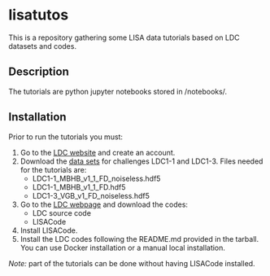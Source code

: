 # lisatutos
This is a repository gathering some LISA data tutorials based on LDC datasets and codes.


## Description
The tutorials are python jupyter notebooks stored in /notebooks/.

## Installation

Prior to run the tutorials you must:

1. Go to the [LDC website](https://lisa-ldc.lal.in2p3.fr/ldc) and create an account. 
2. Download the [data sets](https://lisa-ldc.lal.in2p3.fr/file) for challenges LDC1-1 and LDC1-3. Files needed for the tutorials are:
   * LDC1-1_MBHB_v1_1_FD_noiseless.hdf5
   * LDC1-1_MBHB_v1_1_FD.hdf5
   * LDC1-3_VGB_v1_FD_noiseless.hdf5
3. Go to the [LDC webpage](https://lisa-ldc.lal.in2p3.fr/code) and download the codes:
   * LDC source code
   * LISACode
4. Install LISACode. 
5. Install the LDC codes following the README.md provided in the tarball. You can use Docker installation or a manual local installation.

*Note:* part of the tutorials can be done without having LISACode installed.
